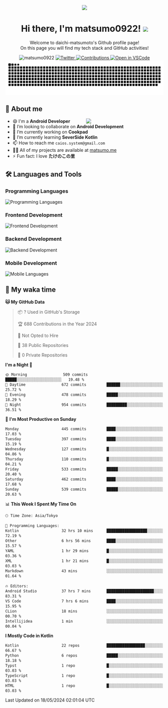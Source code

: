 <p align="center"><img src="https://capsule-render.vercel.app/api?type=waving&color=gradient&height=300&section=header&text=Hi%20I%27m%20matsumo&fontSize=90&animation=fadeIn&fontAlignY=38&desc=Welcome%20to%20daichi-matsumoto%27s%20GitHub%20profile%20&descAlignY=55&descAlign=62"></p>

<h1 align="center">Hi there, I'm matsumo0922! <img src="https://media.giphy.com/media/hvRJCLFzcasrR4ia7z/giphy.gif" width="32"></h1>

<p align="center">
Welcome to daichi-matsumoto's Github profile page!<br>
On this page you will find my tech stack and GitHub activities!
</p>

<div align="center">
  <img src="https://komarev.com/ghpvc/?username=matsumo0922&label=Profile%20views&color=ac3726&style=flat" alt="matsumo0922" />
  <a href="https://twitter.com/matsumo0922">
    <img src="https://badgen.net/badge/twitter/@matsumo0922?icon=twitter" alt="Twitter" />
  </a>
  <a href="https://qiita.com/matsumo0922">
    <img src="https://badgen.org/img/qiita/matsumo0922/contributions?style=flat" alt="Contributions" />
  </a>
  <a href="https://open.vscode.dev/matsumo0922/matsumo0922">
    <img alt="Open in VSCode" src="https://img.shields.io/static/v1?logo=visualstudiocode&label=&message=Open%20in%20Visual%20Studio%20Code&labelColor=2c2c32&color=007acc&logoColor=007acc" />
  </a>
</div>

<picture>
  <source media="(prefers-color-scheme: dark)" srcset="./resources/github-contribution-grid-snake-dark.svg" />
  <source media="(prefers-color-scheme: light)" srcset="./resources/github-contribution-grid-snake-light.svg" />
  <img alt="github-snake" src="./resources/github-contribution-grid-snake-light.svg" />
</picture>

## 📝 About me

<picture>
  <source media="(prefers-color-scheme: dark)" srcset="https://github-readme-stats.vercel.app/api?username=matsumo0922&show_icons=true&locale=en&theme=dark" />
  <source media="(prefers-color-scheme: light)" srcset="https://github-readme-stats.vercel.app/api?username=matsumo0922&show_icons=true&locale=en&theme=default" />
  <img align="right" width="49%" src="https://github-readme-stats.vercel.app/api?username=matsumo0922&show_icons=true&locale=en&theme=default" />
</picture>

- 😄 I'm a **Android Developer**
- 👯 I’m looking to collaborate on **Android Development**
- 🔭 I’m currently working on **Cookpad**
- 🌱 I’m currently learning **SeverSide Kotlin**
- 📫 How to reach me `caios.system@gmail.com`
- 👨‍💻 All of my projects are available at [matsumo.me](matsumo.me)
- ⚡ Fun fact: I love **たけのこの里**

## 🛠️ Languages and Tools

### Programming Languages
![Programming Languages](https://skillicons.dev/icons?i=kotlin,java,c,cpp,ruby,py,md)

### Frontend Development
![Frontend Development](https://skillicons.dev/icons?i=kotlin,next,react,html,css)

### Backend Development
![Backend Development](https://skillicons.dev/icons?i=kotlin,graphql,rails,redis,nodejs)

### Mobile Development
![Mobile Languages](https://skillicons.dev/icons?i=kotlin,ktor)

## 📌 My waka time
<!--START_SECTION:waka-->
**🐱 My GitHub Data** 

> 📦 ? Used in GitHub's Storage 
 > 
> 🏆 688 Contributions in the Year 2024
 > 
> 🚫 Not Opted to Hire
 > 
> 📜 38 Public Repositories 
 > 
> 🔑 0 Private Repositories 
 > 
**I'm a Night 🦉** 

```text
🌞 Morning                509 commits         █████░░░░░░░░░░░░░░░░░░░░   19.48 % 
🌆 Daytime                672 commits         ██████░░░░░░░░░░░░░░░░░░░   25.72 % 
🌃 Evening                478 commits         █████░░░░░░░░░░░░░░░░░░░░   18.29 % 
🌙 Night                  954 commits         █████████░░░░░░░░░░░░░░░░   36.51 % 
```
📅 **I'm Most Productive on Sunday** 

```text
Monday                   445 commits         ████░░░░░░░░░░░░░░░░░░░░░   17.03 % 
Tuesday                  397 commits         ████░░░░░░░░░░░░░░░░░░░░░   15.19 % 
Wednesday                127 commits         █░░░░░░░░░░░░░░░░░░░░░░░░   04.86 % 
Thursday                 110 commits         █░░░░░░░░░░░░░░░░░░░░░░░░   04.21 % 
Friday                   533 commits         █████░░░░░░░░░░░░░░░░░░░░   20.40 % 
Saturday                 462 commits         ████░░░░░░░░░░░░░░░░░░░░░   17.68 % 
Sunday                   539 commits         █████░░░░░░░░░░░░░░░░░░░░   20.63 % 
```


📊 **This Week I Spent My Time On** 

```text
🕑︎ Time Zone: Asia/Tokyo

💬 Programming Languages: 
Kotlin                   32 hrs 10 mins      ██████████████████░░░░░░░   72.19 % 
Other                    6 hrs 56 mins       ████░░░░░░░░░░░░░░░░░░░░░   15.57 % 
YAML                     1 hr 29 mins        █░░░░░░░░░░░░░░░░░░░░░░░░   03.36 % 
XML                      1 hr 21 mins        █░░░░░░░░░░░░░░░░░░░░░░░░   03.03 % 
Markdown                 43 mins             ░░░░░░░░░░░░░░░░░░░░░░░░░   01.64 % 

🔥 Editors: 
Android Studio           37 hrs 7 mins       █████████████████████░░░░   83.31 % 
VS Code                  7 hrs 6 mins        ████░░░░░░░░░░░░░░░░░░░░░   15.95 % 
CLion                    18 mins             ░░░░░░░░░░░░░░░░░░░░░░░░░   00.70 % 
Intellijidea             1 min               ░░░░░░░░░░░░░░░░░░░░░░░░░   00.04 % 
```

**I Mostly Code in Kotlin** 

```text
Kotlin                   22 repos            █████████████████░░░░░░░░   66.67 % 
Python                   6 repos             █████░░░░░░░░░░░░░░░░░░░░   18.18 % 
Typst                    1 repo              █░░░░░░░░░░░░░░░░░░░░░░░░   03.03 % 
TypeScript               1 repo              █░░░░░░░░░░░░░░░░░░░░░░░░   03.03 % 
HTML                     1 repo              █░░░░░░░░░░░░░░░░░░░░░░░░   03.03 % 
```




 Last Updated on 18/05/2024 02:01:04 UTC
<!--END_SECTION:waka-->
